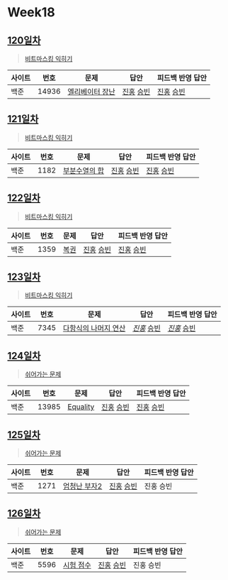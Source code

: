 # Week18

## [120일차](Day120)

> [비트마스킹 익히기](https://www.acmicpc.net/group/workbook/view/9797/32996)

| 사이트 | 번호 | 문제                 | 답안                | 피드백 반영 답안    |
| ------ | ---- | -------------------- | ------------------- | ------------------- |
| 백준   | 14936 | [엘리베이터 장난](https://www.acmicpc.net/problem/14936) | [진홍](Day120/bj14936_kjh.java) [승빈](Day120/bj14936_wsb.java) | [진홍](Day120/bj14936_kjh_fb.java) [승빈](Day120/bj14936_wsb_fb.java) |

## [121일차](Day121)

> [비트마스킹 익히기](https://www.acmicpc.net/group/workbook/view/9797/33021)

| 사이트 | 번호 | 문제                 | 답안                | 피드백 반영 답안    |
| ------ | ---- | -------------------- | ------------------- | ------------------- |
| 백준   | 1182    | [부분수열의 합](https://www.acmicpc.net/problem/1182) | [진홍](Day121/bj1182_kjh.java) [승빈](Day121/bj1182_wsb.java) | [진홍](Day121/bj1182_kjh_fb.java) [승빈](Day121/bj1182_wsb.java) |

## [122일차](Day122)

> [비트마스킹 익히기](https://www.acmicpc.net/group/workbook/view/9797/33061)

| 사이트 | 번호 | 문제                 | 답안                | 피드백 반영 답안    |
| ------ | ---- | -------------------- | ------------------- | ------------------- |
| 백준   | 1359 | [복권](https://www.acmicpc.net/problem/1359) | [진홍](Day122/bj1359_kjh.java) [승빈](Day122/bj1359_wsb.java) | [진홍](Day122/bj1359_kjh.java) [승빈](Day122/bj1359_wsb.java) |

## [123일차](Day123)

> [비트마스킹 익히기](https://www.acmicpc.net/group/workbook/view/9797/33062)

| 사이트 | 번호 | 문제                 | 답안                | 피드백 반영 답안    |
| ------ | ---- | -------------------- | ------------------- | ------------------- |
| 백준   | 7345    | [다항식의 나머지 연산](https://www.acmicpc.net/problem/7345) | *[진홍](Day123/bj7345_kjh.java)* [승빈](Day123/bj7345_wsb.java) | *[진홍](Day123/bj7345_kjh_fb.java)* [승빈](Day123/bj7345_wsb.java) |

## [124일차](Day124)

> [쉬어가는 문제](https://www.acmicpc.net/group/workbook/view/9797/33143)

| 사이트 | 번호 | 문제                 | 답안                | 피드백 반영 답안    |
| ------ | ---- | -------------------- | ------------------- | ------------------- |
| 백준   | 13985 | [Equality](https://www.acmicpc.net/problem/13985) | [진홍](Day124/bj13985_kjh.java) [승빈](Day124/bj13985_wsb.java) | [진홍](Day124/bj13985_kjh.java) [승빈](Day124/bj13985_wsb.java) |

## [125일차](Day125)

> [쉬어가는 문제](https://www.acmicpc.net/group/workbook/view/9797/33156)

| 사이트 | 번호 | 문제                 | 답안                | 피드백 반영 답안    |
| ------ | ---- | -------------------- | ------------------- | ------------------- |
| 백준   | 1271    | [엄청난 부자2](https://www.acmicpc.net/problem/1271) | [진홍](Day125/bj1271_kjh.java) [승빈](Day125/bj1271_wsb.java) | 진홍 승빈 |


## [126일차](Day126)

> [쉬어가는 문제](https://www.acmicpc.net/group/workbook/view/9797/33180)

| 사이트 | 번호 | 문제                 | 답안                | 피드백 반영 답안    |
| ------ | ---- | -------------------- | ------------------- | ------------------- |
| 백준   | 5596 | [시험 점수](https://www.acmicpc.net/problem/5596) | [진홍](Day126/bj5596_kjh.java) [승빈](Day126/bj5596_wsb.java) | 진홍 승빈 |
